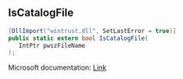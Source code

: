 ## IsCatalogFile

```csharp
[DllImport("wintrust.dll", SetLastError = true)]
public static extern bool IsCatalogFile(
   IntPtr pwszFileName
);
```

Microsoft documentation: [Link](https://learn.microsoft.com/en-us/windows/win32/api/mscat/nf-mscat-iscatalogfile)

